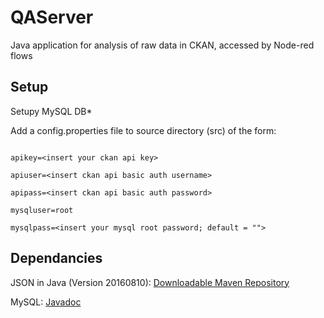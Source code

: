 # QAServer

Java application for analysis of raw data in CKAN, accessed by Node-red flows

## Setup

Setupy MySQL DB*

Add a config.properties file to source directory (src) of the form:

```properties

apikey=<insert your ckan api key>
  
apiuser=<insert ckan api basic auth username>
  
apipass=<insert ckan api basic auth password>
  
mysqluser=root

mysqlpass=<insert your mysql root password; default = "">

```

## Dependancies

JSON in Java (Version 20160810): [Downloadable Maven Repository](https://mvnrepository.com/artifact/org.json/json)

MySQL: [Javadoc](https://docs.oracle.com/javase/7/docs/api/java/sql/package-summary.html)
